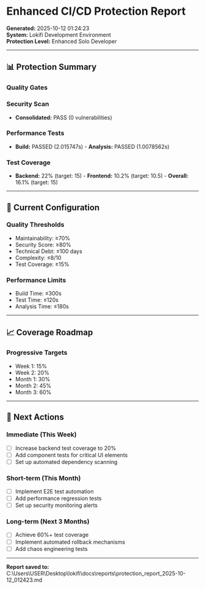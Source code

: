 # Enhanced CI/CD Protection Report

**Generated:** 2025-10-12 01:24:23  
**System:** Lokifi Development Environment  
**Protection Level:** Enhanced Solo Developer

---

## 📊 Protection Summary

### Quality Gates


### Security Scan
- **Consolidated:** PASS (0 vulnerabilities)

### Performance Tests
- **Build:** PASSED (2.015747s) - **Analysis:** PASSED (1.0078562s)

### Test Coverage
- **Backend:** 22% (target: 15) - **Frontend:** 10.2% (target: 10.5) - **Overall:** 16.1% (target: 15)

---

## 🎯 Current Configuration

### Quality Thresholds
- Maintainability: ≥70%
- Security Score: ≥80%
- Technical Debt: ≤100 days
- Complexity: ≤8/10
- Test Coverage: ≥15%

### Performance Limits
- Build Time: ≤300s
- Test Time: ≤120s
- Analysis Time: ≤180s

---

## 📈 Coverage Roadmap

### Progressive Targets
- Week 1: 15%
- Week 2: 20%
- Month 1: 30%
- Month 2: 45%
- Month 3: 60%

---

## 🚀 Next Actions

### Immediate (This Week)
- [ ] Increase backend test coverage to 20%
- [ ] Add component tests for critical UI elements
- [ ] Set up automated dependency scanning

### Short-term (This Month)
- [ ] Implement E2E test automation
- [ ] Add performance regression tests
- [ ] Set up security monitoring alerts

### Long-term (Next 3 Months)
- [ ] Achieve 60%+ test coverage
- [ ] Implement automated rollback mechanisms
- [ ] Add chaos engineering tests

---

**Report saved to:** C:\Users\USER\Desktop\lokifi\docs\reports\protection_report_2025-10-12_012423.md
